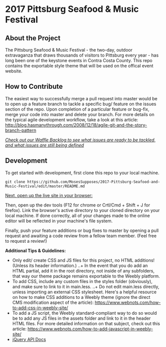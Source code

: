 # 2017 Pittsburg Seafood & Music Festival

## About the Project
The Pittsburg Seafood & Music Festival - the two-day, outdoor extravaganza that draws thousands of visitors to Pittsburg every year - has long been one of the keystone events in Contra Costa County. This repo contains the exportable style theme that will be used on the offical event website. 

## How to Contribute
The easiest way to successfully merge a pull request into master would be to open up a feature branch to tackle a specific bug/ feature on the issues section of the repo. Upon completion of a particular feature or bug-fix, merge your code into master and delete your branch. For more details on the typical agile development workflow, take a look at this article: http://blog.hasmanythrough.com/2008/12/18/agile-git-and-the-story-branch-pattern

*[Check out our Waffle Backlog to see what issues are ready to be tackled, and what issues are still being defined](https://waffle.io/MosesSupposes/2017-Pittsburg-Seafood-and-Music-Festival)*

## Development
To get started with development, first clone this repo to your local machine.
```
git clone https://github.com/MosesSupposes/2017-Pittsburg-Seafood-and-Music-Festival/edit/master/README.md
```

[Next, open up the live site in your browser:](https://pittsburgseafoodandmusicfestival.com)

Then, open up the dev tools (F12 for chrome or Crtl/Cmd + Shift + J for firefox). Link the browser's active directory to your cloned directory on your local machine. If done correctly, all of your changes made to the online editor will be reflected in your machine's file system. 

Finally, push your feature additions or bug fixes to master by opening a pull request and awaiting a code review from a fellow team member. (Feel free to request a review!)

__Additional Tips & Guidelines:__
+ Only edit/ create CSS and JS files for this project, no HTML additions! (Unless its header information.)
..+ In the event that you do add an HTML partial, add it in the root directory, not inside of any subfolders, that way our theme package remains exportable to the Weebly platform.
+ To add CSS, include any custom files in the styles folder (obviously), and make sure to link to it in main.less.
..+ Do not edit main.less directly, unless importing an external CSS stylesheet. Here's a helpful resource on how to make CSS additions to a Weebly theme (ignore the direct CMS modification aspect of the article): https://www.webnots.com/how-to-add-css-in-weebly-site/
+ To add a JS script, the Weebly standard-compliant way to do so would be to add any JS files in the assets folder and link to it in the header HTML files. For more detailed information on that subject, check out this article: https://www.webnots.com/how-to-add-javascript-in-weebly-site/
+ [jQuery API Docs](https://jquery.com/)
